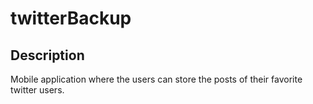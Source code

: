 twitterBackup
========================

Description
-----------

Mobile application where the users can store the posts of their favorite twitter users.